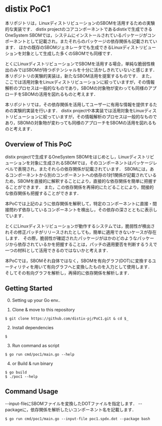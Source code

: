# distix PoC1

本リポジトリは，LinuxディストリビューションのSBOMを活用するための実験的な実装です．
distix projectのコアコンポーネントであるdistixで生成できるOneSystem SBOMでは，システムにインストールされているパッケージがコンポーネントとして記載され，またそれらのパッケージの依存関係も記載されています．
ほかの既存のSBOMジェネレータでも生成できるLinuxディストリビューションを対象として生成した多くのSBOMでも同様です．

とくにLinuxディストリビューションでSBOMを活用する場合，単純な脆弱性検出のみではSBOMが持つポテンシャルを十分に活かしきれていないと感じます．
本リポジトリの実験的実装は，新たなSBOM活用を提案するものです．
また，ここでは活用対象をLinuxディストリビューションに絞っていますが，その情報解析のプロセスは一般的なものであり，SBOMの対象物が変わっても同様のアプローチをSBOMの活用を図れるものと考えます．

本リポジトリでは，その依存関係を活用してユーザーに有用な情報を提供するための実験的実装を行います．
distix projectや本実装では活用対象をLinuxディストリビューションに絞っていますが，その情報解析のプロセスは一般的なものであり，SBOMの対象物が変わっても同様のアプローチをSBOMの活用を図れるものと考えます．

## Overview of This PoC

distix projectで生成するOneSystem SBOMをはじめとし，Linuxディストリビューションを対象に生成されるSBOMでは，そのコンポーネントはパッケージレベルで表現され，またそれらの依存関係が記載されています．
SBOMには，あるコンポーネントから別のコンポーネントへの依存の1対1関係が記載されているため，SBOMを直接的に解釈することにより，直接的な依存関係を簡単に把握することができます．
また，この依存関係を再帰的にたどることにより，間接的な依存関係も把握することができます．

本PoCでは上記のように依存関係を解釈して，特定のコンポーネントに直接・間接問わず依存しているコンポーネントを検出し，その依存の深さとともに表示しています．

とくにLinuxディストリビューションが動作するシステムでは，脆弱性が検出されその修正パッチがリリースされたとしても，簡単に適用できないケースが存在します．
その際，脆弱性が確認されたパッケージがほかのどのようなパッケージから依存されているかを把握することは，パッチの適用要否を判断するうえで一つの材料として活用できるのではないかと考えます．


本PoCでは，SBOMそれ自体ではなく，SBOMを有向グラフ(DOT)に変換するユーティリティを用いて有向グラフへと変換したものを入力として使用します．
そしてその有向グラフを解析し，再帰的に依存関係を解析します．


## Getting Started

0. Setting up your Go env..

1. Clone & move to this repository
```
$ git clone https://github.com/distix-pj/PoC1.git & cd $_
```

2. Install dependencies

```
$
```

3. Run command as script
```
$ go run cmd/poc1/main.go --help
```

4. or Build & run binary
```
$ go build
$ ./poc1 --help
```

## Command Usage

--input-fileにSBOMファイルを変換したDOTファイルを指定します．
--packageに，依存関係を解析したいコンポーネント名を記載します．

```
$ go run cmd/poc1/main.go --input-file poc1.spdx.dot --package bash 
```

